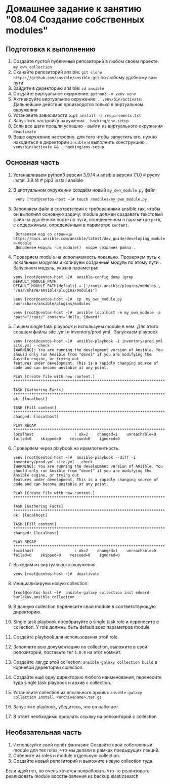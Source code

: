 # Домашнее задание к занятию "08.04 Создание собственных modules"

## Подготовка к выполнению
1. Создайте пустой публичный репозиторий в любом своём проекте: `my_own_collection`
2. Скачайте репозиторий ansible: `git clone https://github.com/ansible/ansible.git` по любому удобному вам пути
3. Зайдите в директорию ansible: `cd ansible`
4. Создайте виртуальное окружение: `python3 -m venv venv`
5. Активируйте виртуальное окружение: `. venv/bin/activate`. Дальнейшие действия производятся только в виртуальном окружении
6. Установите зависимости `pip3 install -r requirements.txt`
7. Запустить настройку окружения `. hacking/env-setup`
8. Если все шаги прошли успешно - выйти из виртуального окружения   `deactivate` 
9. Ваше окружение настроено, для того чтобы запустить его, нужно находиться в директории `ansible` 
   и выполнить конструкцию `. venv/bin/activate && . hacking/env-setup`

## Основная часть

1. Устанавливаем python3 версии 3.9.14  и  ansible версии 7.1.0
        # pyenv install 3.9.14
        # pip3 install ansible

2. В виртуальном окружении создаём новый `my_own_module.py` файл

        venv [root@centos-host ~]# touch /modules/my_own_module.py


3. Заполняем файл в соответствии с требованиями ansible так, чтобы он выполнял основную задачу: 
   module должен создавать текстовый файл на удалённом хосте по пути, определённом в параметре `path`, с содержимым, определённым в параметре `content`.
   
        Вставляем код со страницы https://docs.ansible.com/ansible/latest/dev_guide/developing_modules_general.html#creating-a-module
        Дополняем модуль run_module()  кодом создания файла .

4. Проверяем module на исполняемость локально. Проверяем путь к локальным модулям и копируем созданный модуль по этому пути .
   Запускаем модуль, указав параметры: 
       
       venv [root@centos-host ~]#  ansible-config dump |grep DEFAULT_MODULE_PATH 
       DEFAULT_MODULE_PATH(default) = ['/root/.ansible/plugins/modules', '/usr/share/ansible/plugins/modules']
         
       venv [root@centos-host ~]#  cp  my_own_module.py  /usr/share/ansible/plugins/modules

       venv [root@centos-host ~]#  ansible localhost -m my_own_module -a 'path="/root/" content="Hello, Edward!" '
        
4. Пишем  single task playbook и используем module в нём. Для этого создаем файлы   site .yml и inventory/prod.yml . Запускаем playbook
          
       venv [root@centos-host ~]#  ansible-playbook -i inventory/prod.yml site.yml --check
       [WARNING]: You are running the development version of Ansible. You should only run Ansible from "devel" if you are modifying the Ansible engine, or trying out
       features under development. This is a rapidly changing source of code and can become unstable at any point.

       PLAY [Create file with new content.] ********************************************************************************************************************************

       TASK [Gathering Facts] **********************************************************************************************************************************************
       ok: [localhost]

       TASK [Fill content] *************************************************************************************************************************************************
       changed: [localhost]

       PLAY RECAP **********************************************************************************************************************************************************
       localhost                  : ok=2    changed=1    unreachable=0    failed=0    skipped=0    rescued=0    ignored=0
 
      

5. Проверяем через playbook на идемпотентность.

       venv [root@centos-host ~]#  ansible-playbook --diff -i inventory/prod.yml site.yml --check
       [WARNING]: You are running the development version of Ansible. You should only run Ansible from "devel" if you are modifying the Ansible engine, or trying out
       features under development. This is a rapidly changing source of code and can become unstable at any point.

       PLAY [Create file with new content.] ********************************************************************************************************************************

       TASK [Gathering Facts] **********************************************************************************************************************************************
       ok: [localhost]

       TASK [Fill content] *************************************************************************************************************************************************
       changed: [localhost]

       PLAY RECAP **********************************************************************************************************************************************************
       localhost                  : ok=2    changed=1    unreachable=0    failed=0    skipped=0    rescued=0    ignored=0

6. Выходим из виртуального окружения.
    
       venv [root@centos-host ~]#  deactivate
        
7. Инициализируем новую collection:

       [root@centos-host ~]#  ansible-galaxy collection init edward-burlakov.ansible_collection

8. В данную collection перенесите свой module в соответствующую директорию.
9. Single task playbook преобразуйте в single task role и перенесите в collection. У role должны быть default всех параметров module
10. Создайте playbook для использования этой role.
11. Заполните всю документацию по collection, выложите в свой репозиторий, поставьте тег `1.0.0` на этот коммит.
12. Создайте .tar.gz этой collection: `ansible-galaxy collection build` в корневой директории collection.
13. Создайте ещё одну директорию любого наименования, перенесите туда single task playbook и архив c collection.
14. Установите collection из локального архива: `ansible-galaxy collection install <archivename>.tar.gz`
15. Запустите playbook, убедитесь, что он работает.
16. В ответ необходимо прислать ссылку на репозиторий с collection

## Необязательная часть

1. Используйте свой полёт фантазии: Создайте свой собственный module для тех roles, что мы делали в рамках предыдущих лекций.
2. Соберите из roles и module отдельную collection.
3. Создайте новый репозиторий и выложите новую collection туда.

Если идей нет, но очень хочется попробовать что-то реализовать: реализовать module восстановления из backup elasticsearch.